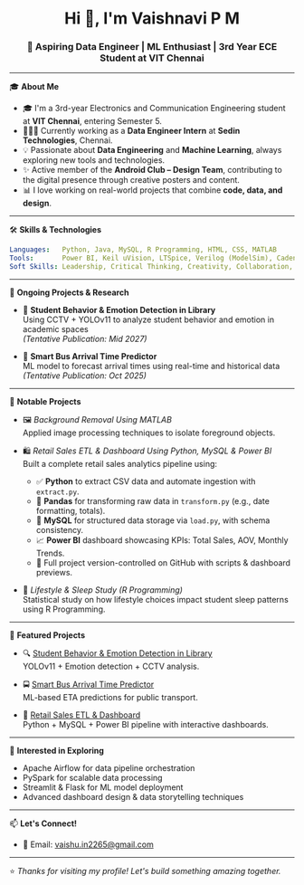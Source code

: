 <h1 align="center">Hi 👋, I'm Vaishnavi P M</h1>
<h3 align="center">🚀 Aspiring Data Engineer | ML Enthusiast | 3rd Year ECE Student at VIT Chennai</h3>


---

🎓 **About Me**

- 🎓 I'm a 3rd-year Electronics and Communication Engineering student at **VIT Chennai**, entering Semester 5.  
- 👩🏻‍💻 Currently working as a **Data Engineer Intern** at **Sedin Technologies**, Chennai.  
- 💡 Passionate about **Data Engineering** and **Machine Learning**, always exploring new tools and technologies.  
- ✨ Active member of the **Android Club – Design Team**, contributing to the digital presence through creative posters and content.  
- 📊 I love working on real-world projects that combine **code, data, and design**.

---

🛠️ **Skills & Technologies**

```yaml
Languages:   Python, Java, MySQL, R Programming, HTML, CSS, MATLAB
Tools:       Power BI, Keil uVision, LTSpice, Verilog (ModelSim), Cadence Virtuoso
Soft Skills: Leadership, Critical Thinking, Creativity, Collaboration, Communication
```

---

📌 **Ongoing Projects & Research**

- 🎯 **Student Behavior & Emotion Detection in Library**  
  Using CCTV + YOLOv11 to analyze student behavior and emotion in academic spaces  
  *(Tentative Publication: Mid 2027)*

- 🚌 **Smart Bus Arrival Time Predictor**  
  ML model to forecast arrival times using real-time and historical data  
  *(Tentative Publication: Oct 2025)*

---

🧠 **Notable Projects**

- 🖼️ *Background Removal Using MATLAB*  
  Applied image processing techniques to isolate foreground objects.

- 🛍️ *Retail Sales ETL & Dashboard Using Python, MySQL & Power BI*  
  Built a complete retail sales analytics pipeline using:
  - ✅ **Python** to extract CSV data and automate ingestion with `extract.py`.
  - 🔄 **Pandas** for transforming raw data in `transform.py` (e.g., date formatting, totals).
  - 💾 **MySQL** for structured data storage via `load.py`, with schema consistency.
  - 📈 **Power BI** dashboard showcasing KPIs: Total Sales, AOV, Monthly Trends.
  - 📂 Full project version-controlled on GitHub with scripts & dashboard previews.

- 🛌 *Lifestyle & Sleep Study (R Programming)*  
  Statistical study on how lifestyle choices impact student sleep patterns using R Programming.

---

📂 **Featured Projects**

- 🔍 [Student Behavior & Emotion Detection in Library](#)  
  YOLOv11 + Emotion detection + CCTV analysis.

- 🚍 [Smart Bus Arrival Time Predictor](#)  
  ML-based ETA predictions for public transport.

- 🛒 [Retail Sales ETL & Dashboard](#)  
  Python + MySQL + Power BI pipeline with interactive dashboards.

---

🚀 **Interested in Exploring**

- Apache Airflow for data pipeline orchestration  
- PySpark for scalable data processing  
- Streamlit & Flask for ML model deployment  
- Advanced dashboard design & data storytelling techniques

---

📫 **Let's Connect!**

- 📧 Email: [vaishu.in2265@gmail.com](mailto:vaishu.in2265@gmail.com)

---

⭐ *Thanks for visiting my profile! Let's build something amazing together.*
